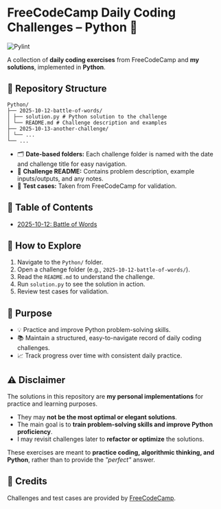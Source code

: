# FreeCodeCamp Daily Coding Challenges – Python 🐍

![Pylint](https://github.com/phommacm/fcc-daily-coding-challenges/actions/workflows/pylint.yml/badge.svg)

A collection of **daily coding exercises** from FreeCodeCamp and **my solutions**, implemented in **Python**.

## 📁 Repository Structure

```
Python/
├── 2025-10-12-battle-of-words/
│ ├── solution.py # Python solution to the challenge
│ └── README.md # Challenge description and examples
├── 2025-10-13-another-challenge/
│ └── ...
└── ...
```

- 🗂️ **Date-based folders:** Each challenge folder is named with the date and challenge title for easy navigation.
- 📄 **Challenge README:** Contains problem description, example inputs/outputs, and any notes.
- 🧪 **Test cases:** Taken from FreeCodeCamp for validation.

## 📝 Table of Contents

- [2025-10-12: Battle of Words](Python/2025-10-12_battle-of-words/README.md)
<!-- ➕ Add new challenges below as you go -->
<!-- - [YYYY-MM-DD: Challenge Title](Python/YYYY-MM-DD-challenge-title/README.md) -->

## 🚀 How to Explore

1. Navigate to the `Python/` folder.  
2. Open a challenge folder (e.g., `2025-10-12-battle-of-words/`).  
3. Read the `README.md` to understand the challenge.  
4. Run `solution.py` to see the solution in action.  
5. Review test cases for validation.

## 🎯 Purpose

- 💡 Practice and improve Python problem-solving skills.  
- 📚 Maintain a structured, easy-to-navigate record of daily coding challenges.  
- 📈 Track progress over time with consistent daily practice.

## ⚠️ Disclaimer

The solutions in this repository are **my personal implementations** for practice and learning purposes.  

- They may **not be the most optimal or elegant solutions**.  
- The main goal is to **train problem-solving skills and improve Python proficiency**.  
- I may revisit challenges later to **refactor or optimize** the solutions.  

These exercises are meant to **practice coding, algorithmic thinking, and Python**, rather than to provide the *"perfect"* answer.


## 📜 Credits

Challenges and test cases are provided by [FreeCodeCamp](https://www.freecodecamp.org/learn/daily-coding-challenge/archive).
